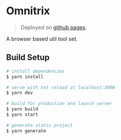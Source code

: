 # Omnitrix

> Deployed on [github pages](https://discretetom.github.io/Omnitrix/).

A browser based util tool set.

## Build Setup

```bash
# install dependencies
$ yarn install

# serve with hot reload at localhost:3000
$ yarn dev

# build for production and launch server
$ yarn build
$ yarn start

# generate static project
$ yarn generate
```
